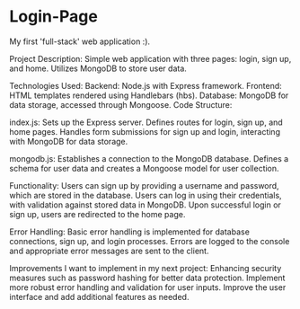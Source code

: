 # Login-Page
My first 'full-stack' web application :).

Project Description:
Simple web application with three pages: login, sign up, and home.
Utilizes MongoDB to store user data.

Technologies Used:
Backend: Node.js with Express framework.
Frontend: HTML templates rendered using Handlebars (hbs).
Database: MongoDB for data storage, accessed through Mongoose.
Code Structure:

index.js:
Sets up the Express server.
Defines routes for login, sign up, and home pages.
Handles form submissions for sign up and login, interacting with MongoDB for data storage.

mongodb.js:
Establishes a connection to the MongoDB database.
Defines a schema for user data and creates a Mongoose model for user collection.

Functionality:
Users can sign up by providing a username and password, which are stored in the database.
Users can log in using their credentials, with validation against stored data in MongoDB.
Upon successful login or sign up, users are redirected to the home page.

Error Handling:
Basic error handling is implemented for database connections, sign up, and login processes.
Errors are logged to the console and appropriate error messages are sent to the client.

Improvements I want to implement in my next project:
Enhancing security measures such as password hashing for better data protection.
Implement more robust error handling and validation for user inputs.
Improve the user interface and add additional features as needed.



